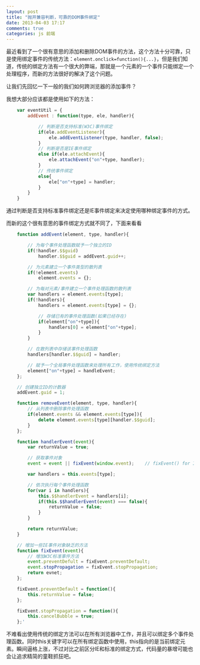 ```yaml
---
layout: post
title: "抛开兼容判断，可靠的DOM事件绑定"
date: 2013-04-03 17:17
comments: true
categories: js 前端
---
```


最近看到了一个很有意思的添加和删除DOM事件的方法，这个方法十分可靠，只是使用绑定事件的传统方法：`element.onclick=function(){...}`，但是我们知道，传统的绑定方法有一个很大的弊端，那就是一个元素的一个事件只能绑定一个处理程序，而新的方法很好的解决了这个问题。

让我们先回忆一下一般的我们如何跨浏览器的添加事件？

我想大部分应该都是使用如下的方法：

```javascript
    var eventUtil = {
        addEvent : function(type, ele, handler){

            // 判断是否支持标准(W3C)事件绑定
            if(ele.addEventListener){
                ele.addEventListener(type, handler, false);
            }
            // 判断是否是IE事件绑定
            else if(ele.attachEvent){
                ele.attachEvent("on"+type, handler);
            }
            // 传统事件绑定
            else{
                ele["on"+type] = handler;
            }
        }
    }
```

通过判断是否支持标准事件绑定还是IE事件绑定来决定使用哪种绑定事件的方式。

而新的这个很有意思的事件绑定方式就不同了，下面来看看

<!-- more -->

```javascript
    function addEvent(element, type, handler){

        // 为每个事件处理函数赋予一个独立的ID
        if(!handler.$$guid)
            handler.$$guid = addEvent.guid++;

        // 为元素建立一个事件类型的散列表
        if(!element.events)
            element.events = {};

        // 为每对元素/事件建立一个事件处理函数的散列表
        var handlers = element.events[type];
        if(!handlers){
            handlers = element.events[type] = {};

            // 存储已有的事件处理函数(如果已经存在)
            if(element["on"+type]){
                handlers[0] = element["on"+type];
            }
        }

        // 在散列表中存储该事件处理函数
        handlers[handler.$$guid] = handler;

        // 赋予一个全局事件处理函数来处理所有工作，使用传统绑定方法
        element["on"+type] = handleEvent;
    };

    // 创建独立ID的计数器
    addEvent.guid = 1;

    function removeEvent(element, type, handler){
        // 从列表中删除事件处理函数
        if(element.events && element.events[type]){
            delete element.events[type][handler.$$guid];
        }
    };

    function handlerEvent(event){
        var returnValue = true;

        // 获取事件对象
        event = event || fixEvent(window.event);    // fixEvent() for IE

        var handlers = this.events[type];

        // 依次执行每个事件处理函数
        for(var i in handlers){
            this.$$handlerEvent = handlers[i];
            if(this.$$handlerEvent(event) === false){
                returnValue = false;
            }
        }

        return returnValue;
    }

    // 增加一些IE事件对象缺乏的方法
    function fixEvent(event){
        // 增加W3C标准事件方法
        event.preventDefult = fixEvent.preventDefault;
        event.stopPropagation = fixEvent.stopPropagation;
        return evnet;
    };

    fixEvent.preventDefault = function(){
        this.returnValue = false;
    };

    fixEvent.stopPropagation = function(){
        this.cancelBubble = true;
    };'
```

不难看出使用传统的绑定方法可以在所有浏览器中工作，并且可以绑定多个事件处理函数。同时this关键字可以在所有绑定函数中使用，this指向的是当前绑定元素。瞬间逼格上涨，不过对比之前区分IE和标准的绑定方式，代码量的暴增可能也会让追求精简的童鞋抓狂吧。
